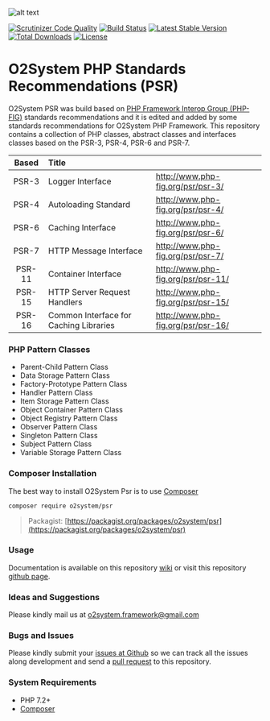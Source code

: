![alt text](https://www.o2system.id/assets/img/covers/cover-o2system-atom-psr.png "O2System PSR Atom")

[![Scrutinizer Code Quality](https://scrutinizer-ci.com/g/o2system/psr/badges/quality-score.png?b=master)](https://scrutinizer-ci.com/g/o2system/psr/?branch=master)
[![Build Status](https://scrutinizer-ci.com/g/o2system/psr/badges/build.png?b=master)](https://scrutinizer-ci.com/g/o2system/psr/build-status/master)
[![Latest Stable Version](https://poser.pugx.org/o2system/psr/v/stable)](https://packagist.org/packages/o2system/psr)
[![Total Downloads](https://poser.pugx.org/o2system/psr/downloads)](https://packagist.org/packages/o2system/psr)
[![License](https://poser.pugx.org/o2system/psr/license)](https://packagist.org/packages/o2system/psr)

# O2System PHP Standards Recommendations (PSR)
O2System PSR was build based on [PHP Framework Interop Group (PHP-FIG)](http://php-fig.org) standards recommendations and it is edited and added by some standards recommendations for O2System PHP Framework.
This repository contains a collection of PHP classes, abstract classes and interfaces classes based on the PSR-3, PSR-4, PSR-6 and PSR-7.

| Based | Title | &nbsp; |
| :-------------: |:-------------|:-----|
| PSR-3 | Logger Interface | http://www.php-fig.org/psr/psr-3/ |
| PSR-4 | Autoloading Standard | http://www.php-fig.org/psr/psr-4/ |
| PSR-6 | Caching Interface | http://www.php-fig.org/psr/psr-6/ |
| PSR-7 | HTTP Message Interface | http://www.php-fig.org/psr/psr-7/ |
| PSR-11 | Container Interface | http://www.php-fig.org/psr/psr-11/ |
| PSR-15 | HTTP Server Request Handlers | http://www.php-fig.org/psr/psr-15/ |
| PSR-16 | Common Interface for Caching Libraries | http://www.php-fig.org/psr/psr-16/ |

### PHP Pattern Classes
- Parent-Child Pattern Class
- Data Storage Pattern Class
- Factory-Prototype Pattern Class
- Handler Pattern Class
- Item Storage Pattern Class
- Object Container Pattern Class
- Object Registry Pattern Class
- Observer Pattern Class
- Singleton Pattern Class
- Subject Pattern Class
- Variable Storage Pattern Class

### Composer Installation
The best way to install O2System Psr is to use [Composer](https://getcomposer.org)
```
composer require o2system/psr
```
> Packagist: [https://packagist.org/packages/o2system/psr](https://packagist.org/packages/o2system/psr)

### Usage
Documentation is available on this repository [wiki](https://github.com/o2system/psr/wiki) or visit this repository [github page](https://o2system.github.io/psr).

### Ideas and Suggestions
Please kindly mail us at [o2system.framework@gmail.com](mailto:o2system.framework@gmail.com])

### Bugs and Issues
Please kindly submit your [issues at Github](http://github.com/o2system/psr/issues) so we can track all the issues along development and send a [pull request](http://github.com/o2system/psr/pulls) to this repository.

### System Requirements
- PHP 7.2+
- [Composer](https://getcomposer.org)
